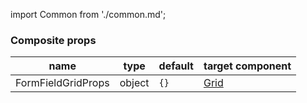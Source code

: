 import Common from './common.md';

<Common />

### Composite props
|name|type|default|target component|
|----|----|-------|----------------|
|FormFieldGridProps|object|`{}`|[Grid](https://material-ui.com/api/grid/)|